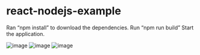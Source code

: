 # react-nodejs-example
Ran “npm install” to download the dependencies.
Run “npm run build” 
Start the application.

![image](https://github.com/sabdulramoni2/react-nodejs-example/assets/144086740/f430a969-3e60-4580-b35f-77c57d0399d2)
![image](https://github.com/sabdulramoni2/react-nodejs-example/assets/144086740/6ecb37cb-23c1-4e33-92d0-315f9f8e0f3c)
![image](https://github.com/sabdulramoni2/react-nodejs-example/assets/144086740/1720c408-8321-4cce-b8fc-bfa89fba5666)
